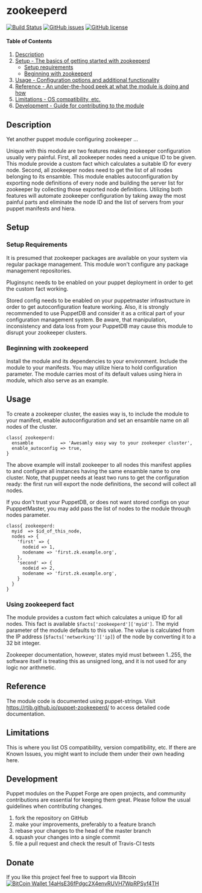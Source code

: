 
# zookeeperd
[![Build Status](https://travis-ci.org/rtib/puppet-zookeeperd.svg?branch=master)](https://travis-ci.org/rtib/puppet-zookeeperd)
[![GitHub issues](https://img.shields.io/github/issues/rtib/puppet-zookeeperd.svg)](https://github.com/rtib/puppet-zookeeperd/issues)
[![GitHub license](https://img.shields.io/badge/license-Apache%202-blue.svg)](https://raw.githubusercontent.com/rtib/puppet-zookeeperd/master/LICENSE)

#### Table of Contents

1. [Description](#description)
2. [Setup - The basics of getting started with zookeeperd](#setup)
    * [Setup requirements](#setup-requirements)
    * [Beginning with zookeeperd](#beginning-with-zookeeperd)
3. [Usage - Configuration options and additional functionality](#usage)
4. [Reference - An under-the-hood peek at what the module is doing and how](#reference)
5. [Limitations - OS compatibility, etc.](#limitations)
6. [Development - Guide for contributing to the module](#development)

## Description

Yet another puppet module configuring zookeeper ...

Unique with this module are two features making zookeeper configuration usually very painful. First, all zookeeper nodes need a unique ID to be given. This module provide a custom fact which calculates a suitable ID for every node. Second, all zookeeper nodes need to get the list of all nodes belonging to its ensamble. This module enables autoconfiguration by exporting node definitions of every node and building the server list for zookeeper by collecting those exported node definitions. Utilizing both features will automate zookeeper configuration by taking away the most painful parts and eliminate the node ID and the  list of servers from your puppet manifests and hiera.

## Setup

### Setup Requirements

It is presumed that zookeeper packages are available on your system via regular package management.  This module won't configure any package management repositories.

Pluginsync needs to be enabled on your puppet deployment in order to get the custom fact working.

Stored config needs to be enabled on your puppetmaster infrastructure in order to get autoconfiguration feature working. Also, it is strongly recommended to use PuppetDB and consider it as a critical part of your configuration management system. Be aware, that manipulation, inconsistency and data loss from your PuppetDB may cause this module to disrupt your zookeeper clusters.

### Beginning with zookeeperd  

Install the module and its dependencies to your environment. Include the module to your manifests. You may utilize hiera to hold configuration parameter. The module carries most of its default values using hiera in module, which also serve as an example.

## Usage

To create a zookeeper cluster, the easies way is, to include the module to your manifest, enable autoconfiguration and set an ensamble name  on all nodes of the cluster.

```puppet
class{ zookeeperd:
  ensamble          => 'Awesamly easy way to your zookeeper cluster',
  enable_autoconfig => true,
}
````

The above example will install zookeeper to all nodes this manifest applies to and configure all instances having the same ensamble name to one cluster. Note, that puppet needs at least two runs to get the configuration ready: the first run will export the node definitions, the second will collect all nodes.

If you don't trust your PuppetDB, or does not want stored configs on your PupppetMaster, you may add pass the list of nodes to the module through nodes parameter.

```puppet
class{ zookeeperd:
  myid  => $id_of_this_node,
  nodes => {
    'first' => {
      nodeid => 1,
      nodename => 'first.zk.example.org',
    },
    'second' => {
      nodeid => 2,
      nodename => 'first.zk.example.org',
    }
  }
}
````

### Using zookeeperd fact
The module provides a custom fact which calculates a unique ID for all nodes. This fact is available ```$facts['zookeeperd']['myid']```. The myid parameter of the module defaults to this value. The value is calculated from the IP address (```$facts['networking']['ip]```) of the node by converting it to a 32 bit integer.

Zookeeper documentation, however, states myid must between 1..255, the software itself is treating this as unsigned long, and it is not used for any logic nor arithmetic.

## Reference

The module code is documented using puppet-strings. Visit https://rtib.github.io/puppet-zookeeperd/ to access detailed code documentation.

## Limitations

This is where you list OS compatibility, version compatibility, etc. If there are Known Issues, you might want to include them under their own heading here.

## Development

Puppet modules on the Puppet Forge are open projects, and community contributions are essential for keeping them great. Please follow the usual guidelines when contributing changes.
1. fork the repository on GitHub
1. make your improvements, preferably to a feature branch
1. rebase your changes to the head of the master branch
1. squash your changes into a single commit
1. file a pull request and check the result of Travis-CI tests

## Donate

If you like this project feel free to support via Bitcoin
[![BitCoin Wallet 14aHsE36fPdgc2X4envRUVH7WpRPSyf4TH ](https://github.com/rtib/puppet-zookeeperd/raw/master/donate.png)](bitcoin:14aHsE36fPdgc2X4envRUVH7WpRPSyf4TH?label=donate%3A%20PuppetForge%20trepasi%20zookeeperd)
